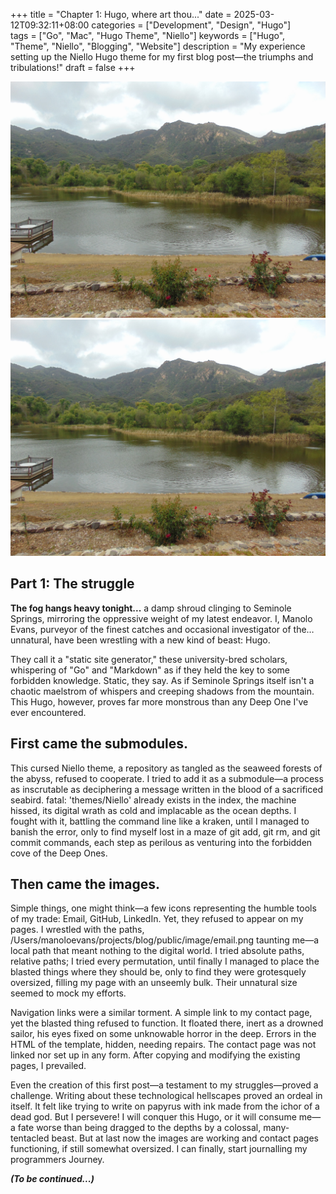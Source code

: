 +++
title = "Chapter 1: Hugo, where art thou..."
date = 2025-03-12T09:32:11+08:00
categories = ["Development", "Design", "Hugo"]  
tags = ["Go", "Mac", "Hugo Theme", "Niello"] 
keywords = ["Hugo", "Theme", "Niello", "Blogging", "Website"] 
description = "My experience setting up the Niello Hugo theme for my first blog post—the triumphs and tribulations!"
draft = false
+++

![H](../../static/image/seminolesprings.jpeg)
<img src="../../static/image/seminolesprings.jpeg" alt="Deer" />


## Part 1: The struggle

**The fog hangs heavy tonight...** a damp shroud clinging to Seminole Springs, mirroring the oppressive weight of my latest endeavor. I, Manolo Evans, purveyor of the finest catches and occasional investigator of the… unnatural, have been wrestling with a new kind of beast: Hugo.

They call it a "static site generator," these university-bred scholars, whispering of "Go" and "Markdown" as if they held the key to some forbidden knowledge. Static, they say. As if Seminole Springs itself isn't a chaotic maelstrom of whispers and creeping shadows from the mountain.  This Hugo, however, proves far more monstrous than any Deep One I've ever encountered.

## First came the submodules. 
This cursed Niello theme, a repository as tangled as the seaweed forests of the abyss, refused to cooperate. I tried to add it as a submodule—a process as inscrutable as deciphering a message written in the blood of a sacrificed seabird.  fatal: 'themes/Niello' already exists in the index, the machine hissed, its digital wrath as cold and implacable as the ocean depths.  I fought with it, battling the command line like a kraken, until I managed to banish the error, only to find myself lost in a maze of git add, git rm, and git commit commands, each step as perilous as venturing into the forbidden cove of the Deep Ones.

## Then came the images.  
Simple things, one might think—a few icons representing the humble tools of my trade: Email, GitHub, LinkedIn. Yet, they refused to appear on my pages.  I wrestled with the paths, /Users/manoloevans/projects/blog/public/image/email.png taunting me—a local path that meant nothing to the digital world. I tried absolute paths, relative paths; I tried every permutation, until finally I managed to place the blasted things where they should be, only to find they were grotesquely oversized, filling my page with an unseemly bulk.  Their unnatural size seemed to mock my efforts.

Navigation links were a similar torment.  A simple link to my contact page, yet the blasted thing refused to function.  It floated there, inert as a drowned sailor, his eyes fixed on some unknowable horror in the deep. Errors in the HTML of the template, hidden, needing repairs. The contact page was not linked nor set up in any form. After copying and modifying the existing pages, I prevailed.

Even the creation of this first post—a testament to my struggles—proved a challenge.  Writing about these technological hellscapes proved an ordeal in itself. It felt like trying to write on papyrus with ink made from the ichor of a dead god. But I persevere! I will conquer this Hugo, or it will consume me—a fate worse than being dragged to the depths by a colossal, many-tentacled beast. But at last now the images are working and contact pages functioning, if still somewhat oversized. I can finally, start journalling my programmers Journey.

***(To be continued...)***